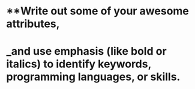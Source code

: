# **Write out some of your awesome attributes, 
# _and use emphasis (like bold or italics) to identify keywords, programming languages, or skills. 
